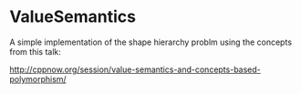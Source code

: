 ValueSemantics
==============

A simple implementation of the shape hierarchy problm using the concepts from this talk:

http://cppnow.org/session/value-semantics-and-concepts-based-polymorphism/

